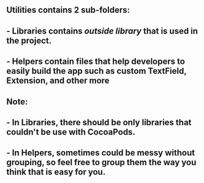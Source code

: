 
## **Utilities** contains **2** sub-folders:

## - **Libraries** contains *outside library* that is used in the project.
## - **Helpers** contain files that help developers to easily build the app such as custom TextField, Extension, and other more

## **Note:**
## - In **Libraries**, there should be only libraries that couldn't be use with CocoaPods.
## - In **Helpers**, sometimes could be messy without grouping, so feel free to group them the way you think that is easy for you.
